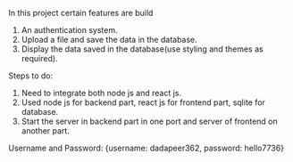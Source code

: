 In this project certain features are build

1. An authentication system.
2. Upload a file and save the data in the database.
3. Display the data saved in the database(use styling and themes as required).

Steps to do:

1. Need to integrate both node js and react js.
2. Used node js for backend part, react js for frontend part, sqlite for database.
3. Start the server in backend part in one port and server of frontend on another part.

Username and Password:
{username: dadapeer362, password: hello7736}
